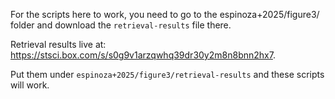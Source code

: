 For the scripts here to work, you need to go to the espinoza+2025/figure3/ folder and download the `retrieval-results` file there. 

Retrieval results live at: https://stsci.box.com/s/s0g9v1arzqwhq39dr30y2m8n8bnn2hx7.

Put them under `espinoza+2025/figure3/retrieval-results` and these scripts will work.
